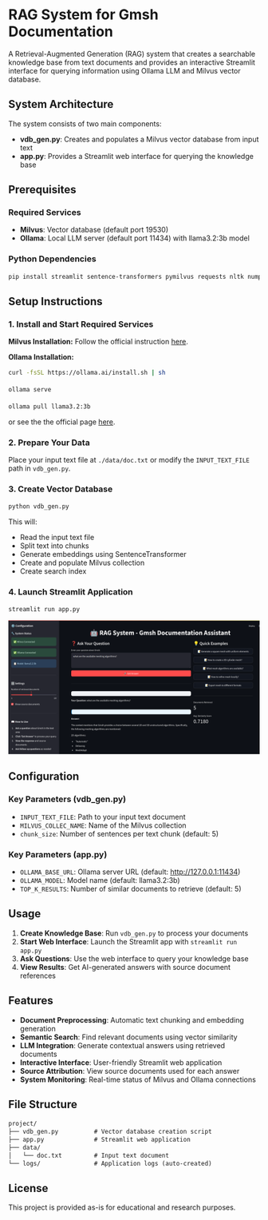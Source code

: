 # RAG System for Gmsh Documentation

A Retrieval-Augmented Generation (RAG) system that creates a searchable knowledge base from text documents and provides an interactive Streamlit interface for querying information using Ollama LLM and Milvus vector database.

## System Architecture

The system consists of two main components:
- **vdb_gen.py**: Creates and populates a Milvus vector database from input text
- **app.py**: Provides a Streamlit web interface for querying the knowledge base

## Prerequisites

### Required Services
- **Milvus**: Vector database (default port 19530)
- **Ollama**: Local LLM server (default port 11434) with llama3.2:3b model

### Python Dependencies
```bash
pip install streamlit sentence-transformers pymilvus requests nltk numpy
```

## Setup Instructions

### 1. Install and Start Required Services

**Milvus Installation:**
Follow the official instruction [here](https://milvus.io/docs/prerequisite-docker.md).

**Ollama Installation:**
```bash
curl -fsSL https://ollama.ai/install.sh | sh

ollama serve

ollama pull llama3.2:3b
```

or see the the official page [here](https://ollama.com/download).

### 2. Prepare Your Data
Place your input text file at `./data/doc.txt` or modify the `INPUT_TEXT_FILE` path in `vdb_gen.py`.

### 3. Create Vector Database
```bash
python vdb_gen.py
```

This will:
- Read the input text file
- Split text into chunks
- Generate embeddings using SentenceTransformer
- Create and populate Milvus collection
- Create search index

### 4. Launch Streamlit Application
```bash
streamlit run app.py
```

![alt text](rag-gmsh.png)

## Configuration

### Key Parameters (vdb_gen.py)
- `INPUT_TEXT_FILE`: Path to your input text document
- `MILVUS_COLLEC_NAME`: Name of the Milvus collection
- `chunk_size`: Number of sentences per text chunk (default: 5)

### Key Parameters (app.py)
- `OLLAMA_BASE_URL`: Ollama server URL (default: http://127.0.0.1:11434)
- `OLLAMA_MODEL`: Model name (default: llama3.2:3b)
- `TOP_K_RESULTS`: Number of similar documents to retrieve (default: 5)

## Usage

1. **Create Knowledge Base**: Run `vdb_gen.py` to process your documents
2. **Start Web Interface**: Launch the Streamlit app with `streamlit run app.py`
3. **Ask Questions**: Use the web interface to query your knowledge base
4. **View Results**: Get AI-generated answers with source document references

## Features

- **Document Preprocessing**: Automatic text chunking and embedding generation
- **Semantic Search**: Find relevant documents using vector similarity
- **LLM Integration**: Generate contextual answers using retrieved documents
- **Interactive Interface**: User-friendly Streamlit web application
- **Source Attribution**: View source documents used for each answer
- **System Monitoring**: Real-time status of Milvus and Ollama connections

## File Structure

```
project/
├── vdb_gen.py          # Vector database creation script
├── app.py              # Streamlit web application
├── data/
│   └── doc.txt         # Input text document
└── logs/               # Application logs (auto-created)
```

## License

This project is provided as-is for educational and research purposes.